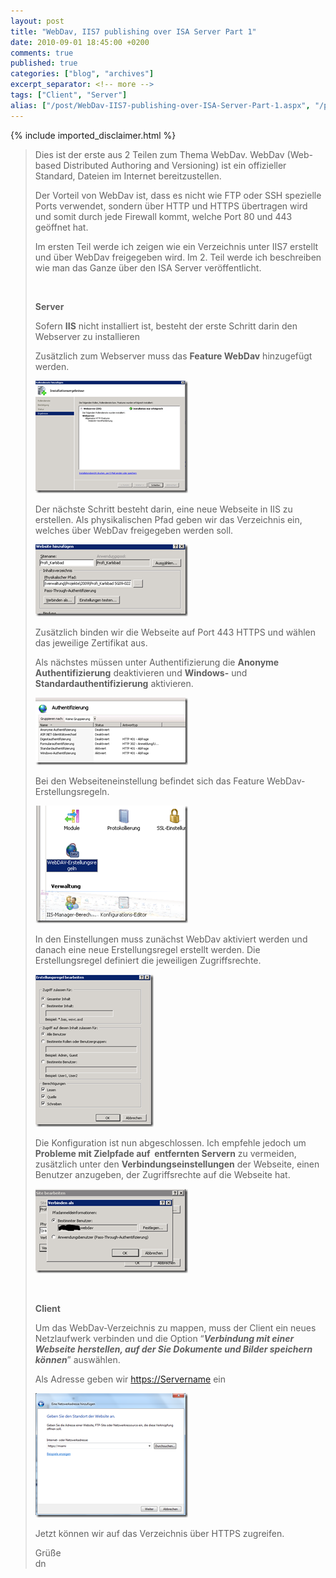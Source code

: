 ```yaml
---
layout: post
title: "WebDav, IIS7 publishing over ISA Server Part 1"
date: 2010-09-01 18:45:00 +0200
comments: true
published: true
categories: ["blog", "archives"]
excerpt_separator: <!-- more -->
tags: ["Client", "Server"]
alias: ["/post/WebDav-IIS7-publishing-over-ISA-Server-Part-1.aspx", "/post/webdav-iis7-publishing-over-isa-server-part-1.aspx"]
---
```

<!-- more -->
{% include imported_disclaimer.html %}
<blockquote>
<p>Dies ist der erste aus 2 Teilen zum Thema WebDav. WebDav (Web-based Distributed Authoring and Versioning) ist ein offizieller Standard, Dateien im Internet bereitzustellen.</p>
<p>Der Vorteil von WebDav ist, dass es nicht wie FTP oder SSH spezielle Ports verwendet, sondern &uuml;ber HTTP und HTTPS &uuml;bertragen wird und somit durch jede Firewall kommt, welche Port 80 und 443 ge&ouml;ffnet hat.</p>
<p>Im ersten Teil werde ich zeigen wie ein Verzeichnis unter IIS7 erstellt und &uuml;ber WebDav freigegeben wird. Im 2. Teil werde ich beschreiben wie man das Ganze &uuml;ber den ISA Server ver&ouml;ffentlicht.</p>
<p>&nbsp;</p>
<p><strong>Server</strong></p>
<p>Sofern <strong>IIS</strong> nicht installiert ist, besteht der erste Schritt darin den Webserver zu installieren</p>
<p>Zus&auml;tzlich zum Webserver muss das <strong>Feature WebDav</strong> hinzugef&uuml;gt werden.</p>
<p><a href="/assets/image_237.png"><img style="background-image: none; border-bottom: 0px; border-left: 0px; padding-left: 0px; padding-right: 0px; display: inline; border-top: 0px; border-right: 0px; padding-top: 0px" title="image" src="/assets/image_thumb_235.png" border="0" alt="image" width="244" height="180" /></a></p>
<p>Der n&auml;chste Schritt besteht darin, eine neue Webseite in IIS zu erstellen. Als physikalischen Pfad geben wir das Verzeichnis ein, welches &uuml;ber WebDav freigegeben werden soll.</p>
<p><a href="/assets/image_238.png"><img style="background-image: none; border-bottom: 0px; border-left: 0px; margin: 0px; padding-left: 0px; padding-right: 0px; display: inline; border-top: 0px; border-right: 0px; padding-top: 0px" title="image" src="/assets/image_thumb_236.png" border="0" alt="image" width="244" height="115" /></a></p>
<p>Zus&auml;tzlich binden wir die Webseite auf Port 443 HTTPS und w&auml;hlen das jeweilige Zertifikat aus.</p>
<p>Als n&auml;chstes m&uuml;ssen unter Authentifizierung die <strong>Anonyme Authentifizierung</strong> deaktivieren und <strong>Windows-</strong> und <strong>Standardauthentifizierung</strong> aktivieren.</p>
<p><a href="/assets/image_239.png"><img style="background-image: none; border-bottom: 0px; border-left: 0px; margin: 0px; padding-left: 0px; padding-right: 0px; display: inline; border-top: 0px; border-right: 0px; padding-top: 0px" title="image" src="/assets/image_thumb_237.png" border="0" alt="image" width="244" height="108" /></a></p>
<p>Bei den Webseiteneinstellung befindet sich das Feature WebDav-Erstellungsregeln.</p>
<p><a href="/assets/image_240.png"><img style="background-image: none; border-bottom: 0px; border-left: 0px; margin: 0px; padding-left: 0px; padding-right: 0px; display: inline; border-top: 0px; border-right: 0px; padding-top: 0px" title="image" src="/assets/image_thumb_238.png" border="0" alt="image" width="244" height="188" /></a></p>
<p>In den Einstellungen muss zun&auml;chst WebDav aktiviert werden und danach eine neue Erstellungsregel erstellt werden. Die Erstellungsregel definiert die jeweiligen Zugriffsrechte.</p>
<p><a href="/assets/image_241.png"><img style="background-image: none; border-bottom: 0px; border-left: 0px; margin: 0px; padding-left: 0px; padding-right: 0px; display: inline; border-top: 0px; border-right: 0px; padding-top: 0px" title="image" src="/assets/image_thumb_239.png" border="0" alt="image" width="189" height="244" /></a></p>
<p>Die Konfiguration ist nun abgeschlossen. Ich empfehle jedoch um <strong>Probleme mit&nbsp;Zielpfade auf &nbsp;entfernten Servern</strong> zu vermeiden, zus&auml;tzlich unter den <strong>Verbindungseinstellungen</strong> der Webseite, einen Benutzer anzugeben, der Zugriffsrechte auf die Webseite hat.</p>
<p><a href="/assets/image_242.png"><img style="background-image: none; border-bottom: 0px; border-left: 0px; margin: 0px; padding-left: 0px; padding-right: 0px; display: inline; border-top: 0px; border-right: 0px; padding-top: 0px" title="image" src="/assets/image_thumb_240.png" border="0" alt="image" width="244" height="135" /></a></p>
<p>&nbsp;</p>
<p><strong>Client</strong></p>
<p>Um das WebDav-Verzeichnis zu mappen, muss der Client ein neues Netzlaufwerk verbinden und die Option &ldquo;<strong><em>Verbindung mit einer Webseite herstellen, auf der Sie Dokumente und Bilder speichern k&ouml;nnen</em></strong>&rdquo; ausw&auml;hlen.</p>
<p>Als Adresse geben wir <a href="https://Servername">https://Servername</a> ein</p>
<p><a href="/assets/image_243.png"><img style="background-image: none; border-bottom: 0px; border-left: 0px; margin: 0px; padding-left: 0px; padding-right: 0px; display: inline; border-top: 0px; border-right: 0px; padding-top: 0px" title="image" src="/assets/image_thumb_241.png" border="0" alt="image" width="244" height="199" /></a></p>
<p>Jetzt k&ouml;nnen wir auf das Verzeichnis &uuml;ber HTTPS zugreifen.</p>
<p>Gr&uuml;&szlig;e <br />dn</p>
</blockquote>
